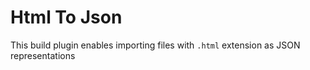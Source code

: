 # Html To Json
This build plugin enables importing files with `.html` extension as JSON representations
